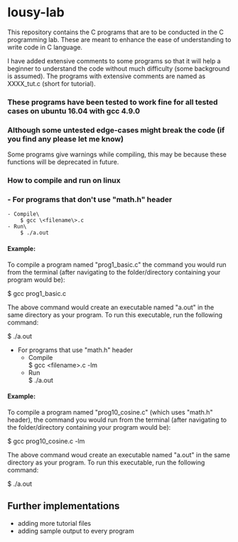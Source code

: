 # lousy-lab

This repository contains the C programs that are to be conducted in the C programming lab. These are meant to enhance the ease of understanding to write code in C language. 

I have added extensive comments to some programs so that it will help a beginner to understand the code without much difficulty (some background is assumed). The programs with extensive comments are named as XXXX_tut.c (short for tutorial).

### These programs have been tested to work fine for all tested cases on ubuntu 16.04 with gcc 4.9.0
### Although some untested edge-cases might break the code (if you find any please let me know)

Some programs give warnings while compiling, this may be because these functions will be deprecated in future.  

### How to compile and run on linux
### - For programs that don't use "math.h" header
    - Compile\
        $ gcc \<filename\>.c
    - Run\
        $ ./a.out

#### Example:
To compile a program named "prog1_basic.c" the command you would run from the terminal (after navigating to the folder/directory containing your program would be):

$ gcc prog1_basic.c

The above command would create an executable named "a.out" in the same directory as your program. To run this executable, run the following command:

$ ./a.out


- For programs that use "math.h" header
    - Compile\
        $ gcc \<filename\>.c -lm
    - Run\
        $ ./a.out

#### Example:
To compile a program named "prog10_cosine.c" (which uses "math.h" header), the command you would run from the terminal (after navigating to the folder/directory containing your program would be):

$ gcc prog10_cosine.c -lm

The above command woud create an executable named "a.out" in the same directory as your program. To run this executable, run the following command:

$ ./a.out


## Further implementations
- adding more tutorial files
- adding sample output to every program
